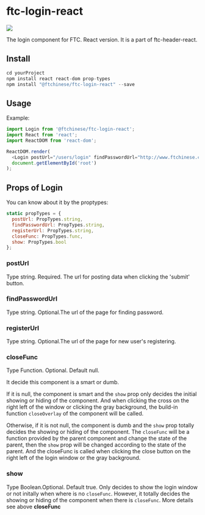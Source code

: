 # ftc-login-react
[![](https://travis-ci.org/wangyichen1064431086/ftc-login-react.svg?branch=master)](https://travis-ci.org/wangyichen1064431086/ftc-login-react)

<!-- MARKDOWN 插图基础格式： [![Alt text](图片链接)](点击图片后跳转链接) -->

The login component for FTC. React version. It is a part of ftc-header-react.

## Install
```c
cd yourProject
npm install react react-dom prop-types
npm install "@ftchinese/ftc-login-react" --save 
```

## Usage
Example:

```js
import Login from '@ftchinese/ftc-login-react';
import React from 'react';
import ReactDOM from 'react-dom';

ReactDOM.render(
  <Login postUrl="/users/login" findPasswordUrl="http://www.ftchinese.com/users/findpassword" registerUrl="http://user.ftchinese.com/register" />,
  document.getElementById('root')
);
```

## Props of Login
You can know about it by the proptypes:

```js
static propTypes = {
  postUrl: PropTypes.string,
  findPasswordUrl: PropTypes.string,
  registerUrl: PropTypes.string,
  closeFunc: PropTypes.func,
  show: PropTypes.bool
};

```

### postUrl
Type string. Required. The url for posting data when clicking the 'submit' button.

### findPasswordUrl
Type string. Optional.The url of the page for finding password.

### registerUrl
Type string. Optional.The url of the page for new user's registering.

### closeFunc
Type Function. Optional. Default null.

It decide this component is a smart or dumb.

If it is null, the component is smart and the <code>show</code> prop only decides the initial showing or hiding of the component. And when clicking the cross on the right left of the window or clicking the gray background, the build-in function <code>closeOverlay</code> of the component will be called.

Otherwise, if it is not null, the component is dumb and the <code>show</code> prop totally decides the showing or hiding of the component. The <code>closeFunc</code> will be a function provided by the parent component and change the state of the parent, then the <code>show</code> prop will be changed according to the state of the parent. And the closeFunc is called when clicking the close button on the right left of the login window or the gray background.

### show
Type Boolean.Optional. Default true. Only decides to show the login window or not initally when where is no <code>closeFunc</code>. However, it totally decides the showing or hiding of the component when there is <code>closeFunc</code>. More details see above **closeFunc**